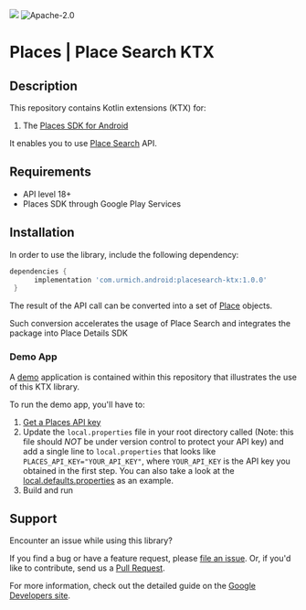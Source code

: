 [![](https://jitpack.io/v/urmichm/places-placesearch-ktx.svg)](https://jitpack.io/#urmichm/places-placesearch-ktx)
![Apache-2.0](https://img.shields.io/badge/license-Apache-blue)


Places | Place Search KTX
==================

## Description 
This repository contains Kotlin extensions (KTX) for:
1. The [Places SDK for Android][places-sdk]

It enables you to use [Place Search][place-search] API.

## Requirements
* API level 18+
* Places SDK through Google Play Services

## Installation

In order to use the library, include the following dependency:
```gradle
dependencies {
      implementation 'com.urmich.android:placesearch-ktx:1.0.0'
 }
```

The result of the API call can be converted into a set of [Place][place] objects.

Such conversion accelerates the usage of Place Search and integrates the package into Place Details SDK

### Demo App
A [demo](app) application is contained within this repository that illustrates the use of this KTX library.

To run the demo app, you'll have to:

1. [Get a Places API key][api-key]
2. Update the `local.properties` file in your root directory called (Note: this file should *NOT* be
under version control to protect your API key) and add a single line to `local.properties` that
looks like `PLACES_API_KEY="YOUR_API_KEY"`, where `YOUR_API_KEY` is the API key you obtained in
the first step. You can also take a look at the [local.defaults.properties](local.defaults.properties)
as an example.
3. Build and run

## Support

Encounter an issue while using this library?

If you find a bug or have a feature request, please [file an issue][file-an-issue].
Or, if you'd like to contribute, send us a [Pull Request][pull-request].

For more information, check out the detailed guide on the
[Google Developers site][places-sdk].



[file-an-issue]: https://github.com/urmichm/places-placesearch-ktx/issues/new
[pull-request]: https://github.com/urmichm/places-placesearch-ktx/compare

[api-key]: https://developers.google.com/places/android-sdk/get-api-key
[place]: https://developers.google.com/maps/documentation/places/android-sdk/reference/com/google/android/libraries/places/api/model/Place
[places-sdk]: https://developers.google.com/maps/documentation/places/android-sdk/overview
[place-search]: https://developers.google.com/maps/documentation/places/web-service/search
